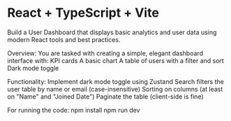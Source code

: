 # React + TypeScript + Vite

Build a User Dashboard that displays basic analytics and user data using modern React
tools and best practices.


Overview:
You are tasked with creating a simple, elegant dashboard interface with:
KPI cards
A basic chart
A table of users with a filter and sort
Dark mode toggle

Functionality:
Implement dark mode toggle using Zustand
Search filters the user table by name or email (case-insensitive)
Sorting on columns (at least on "Name" and "Joined Date")
Paginate the table (client-side is fine)

For running the code:
npm install
npm run dev



